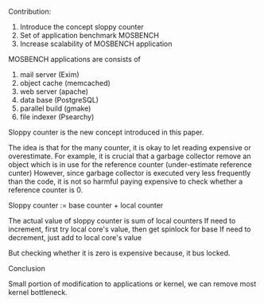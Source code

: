 Contribution:
1. Introduce the concept sloppy counter
2. Set of application benchmark MOSBENCH 
3. Increase scalability of MOSBENCH application

MOSBENCH applications are consists of 
1. mail server (Exim)
2. object cache (memcached)
3. web server (apache)
4. data base (PostgreSQL)
5. parallel build (gmake)
6. file indexer (Psearchy) 


Sloppy counter is the new concept introduced in this paper. 

The idea is that for the many counter, it is okay to let reading expensive or overestimate.
For example, it is crucial that a garbage collector remove an object which is in use for the reference counter 
(under-estimate reference cunter)
However, since garbage collector is executed very less frequently than the code, it is not so harmful paying expensive to check 
whether a reference counter is 0.

Sloppy counter := base counter + local counter
   
The actual value of sloppy counter is sum of local counters 
If need to increment, first try local core's value, then get spinlock for base
If need to decrement,  just add to local core's value

But checking whether it is zero is expensive because, it bus locked. 

Conclusion

Small portion of modification to applications or kernel, we can remove most kernel bottleneck. 
